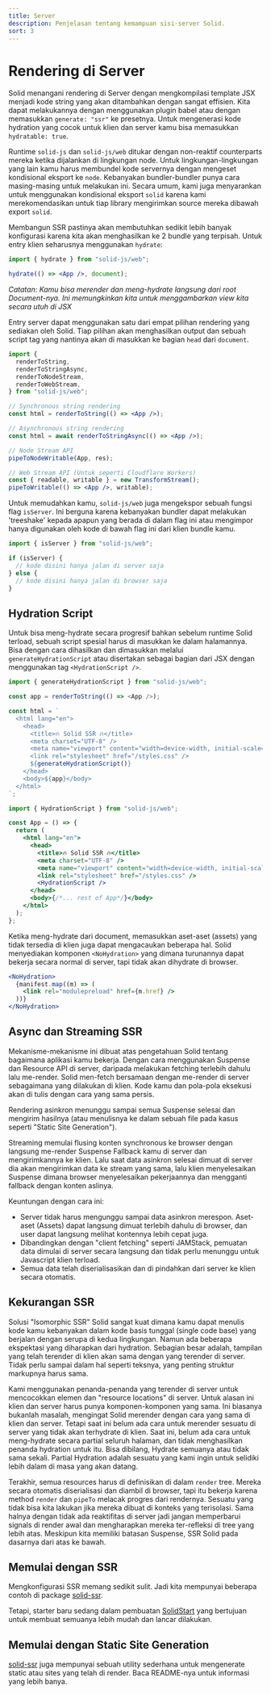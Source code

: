 ```yaml
---
title: Server
description: Penjelasan tentang kemampuan sisi-server Solid.
sort: 3
---
```


# Rendering di Server

Solid menangani rendering di Server dengan mengkompilasi template JSX menjadi kode string yang akan ditambahkan dengan sangat effisien. Kita dapat melakukannya dengan menggunakan plugin babel atau dengan memasukkan `generate: "ssr"` ke presetnya. Untuk mengenerasi kode hydration yang cocok untuk klien dan server kamu bisa memasukkan `hydratable: true`.

Runtime `solid-js` dan `solid-js/web` ditukar dengan non-reaktif counterparts mereka ketika dijalankan di lingkungan node. Untuk lingkungan-lingkungan yang lain kamu harus membundel kode servernya dengan mengeset kondisional eksport ke `node`. Kebanyakan bundler-bundler punya cara masing-masing untuk melakukan ini. Secara umum, kami juga menyarankan untuk menggunakan kondisional eksport `solid` karena kami merekomendasikan untuk tiap library mengirimkan source mereka dibawah export `solid`.

Membangun SSR pastinya akan membutuhkan sedikit lebih banyak konfigurasi karena kita akan menghasilkan ke 2 bundle yang terpisah. Untuk entry klien seharusnya menggunakan `hydrate`:

```jsx
import { hydrate } from "solid-js/web";

hydrate(() => <App />, document);
```

_Catatan: Kamu bisa merender dan meng-hydrate langsung dari root Document-nya. Ini memungkinkan kita untuk menggambarkan view kita secara utuh di JSX_

Entry server dapat menggunakan satu dari empat pilihan rendering yang sediakan oleh Solid. Tiap pilihan akan menghasilkan output dan sebuah script tag yang nantinya akan di masukkan ke bagian `head` dari `document`.

```jsx
import {
  renderToString,
  renderToStringAsync,
  renderToNodeStream,
  renderToWebStream,
} from "solid-js/web";

// Synchronous string rendering
const html = renderToString(() => <App />);

// Asynchronous string rendering
const html = await renderToStringAsync(() => <App />);

// Node Stream API
pipeToNodeWritable(App, res);

// Web Stream API (Untuk seperti Cloudflare Workers)
const { readable, writable } = new TransformStream();
pipeToWritable(() => <App />, writable);
```

Untuk memudahkan kamu, `solid-js/web` juga mengekspor sebuah fungsi flag `isServer`. Ini berguna karena kebanyakan bundler dapat melakukan 'treeshake' kepada apapun yang berada di dalam flag ini atau mengimpor hanya digunakan oleh kode di bawah flag ini dari klien bundle kamu.

```jsx
import { isServer } from "solid-js/web";

if (isServer) {
  // kode disini hanya jalan di server saja
} else {
  // kode disini hanya jalan di browser saja
}
```

## Hydration Script

Untuk bisa meng-hydrate secara progresif bahkan sebelum runtime Solid terload, sebuah script spesial harus di masukkan ke dalam halamannya. Bisa dengan cara dihasilkan dan dimasukkan melalui `generateHydrationScript` atau disertakan sebagai bagian dari JSX dengan menggunakan tag `<HydrationScript />`.

```js
import { generateHydrationScript } from "solid-js/web";

const app = renderToString(() => <App />);

const html = `
  <html lang="en">
    <head>
      <title>🔥 Solid SSR 🔥</title>
      <meta charset="UTF-8" />
      <meta name="viewport" content="width=device-width, initial-scale=1.0" />
      <link rel="stylesheet" href="/styles.css" />
      ${generateHydrationScript()}
    </head>
    <body>${app}</body>
  </html>
`;
```

```jsx
import { HydrationScript } from "solid-js/web";

const App = () => {
  return (
    <html lang="en">
      <head>
        <title>🔥 Solid SSR 🔥</title>
        <meta charset="UTF-8" />
        <meta name="viewport" content="width=device-width, initial-scale=1.0" />
        <link rel="stylesheet" href="/styles.css" />
        <HydrationScript />
      </head>
      <body>{/*... rest of App*/}</body>
    </html>
  );
};
```

Ketika meng-hydrate dari document, memasukkan aset-aset (assets) yang tidak tersedia di klien juga dapat mengacaukan beberapa hal. Solid menyediakan komponen `<NoHydration>` yang dimana turunannya dapat bekerja secara normal di server, tapi tidak akan dihydrate di browser.

```jsx
<NoHydration>
  {manifest.map((m) => (
    <link rel="modulepreload" href={m.href} />
  ))}
</NoHydration>
```

## Async dan Streaming SSR

Mekanisme-mekanisme ini dibuat atas pengetahuan Solid tentang bagaimana aplikasi kamu bekerja. Dengan cara menggunakan Suspense dan Resource API di server, daripada melakukan fetching terlebih dahulu lalu me-render. Solid men-fetch bersamaan dengan me-render di server sebagaimana yang dilakukan di klien. Kode kamu dan pola-pola eksekusi akan di tulis dengan cara yang sama persis.

Rendering asinkron menunggu sampai semua Suspense selesai dan mengirim hasilnya (atau menulisnya ke dalam sebuah file pada kasus seperti "Static Site Generation").

Streaming memulai flusing konten synchronous ke browser dengan langsung me-render Suspense Fallback kamu di server dan mengirimkannya ke klien. Lalu saat data asinkron selesai dimuat di server dia akan mengirimkan data ke stream yang sama, lalu klien menyelesaikan Suspense dimana browser menyelesaikan pekerjaannya dan mengganti fallback dengan konten aslinya.

Keuntungan dengan cara ini:

- Server tidak harus mengunggu sampai data asinkron merespon. Aset-aset (Assets) dapat langsung dimuat terlebih dahulu di browser, dan user dapat langsung melihat kontennya lebih cepat juga.
- Dibandingkan dengan "client fetching" seperti JAMStack, pemuatan data dimulai di server secara langsung dan tidak perlu menunggu untuk Javascript klien terload.
- Semua data telah diserialisasikan dan di pindahkan dari server ke klien secara otomatis.

## Kekurangan SSR

Solusi "Isomorphic SSR" Solid sangat kuat dimana kamu dapat menulis kode kamu kebanyakan dalam kode basis tunggal (single code base) yang berjalan dengan serupa di kedua lingkungan. Namun ada beberapa ekspektasi yang diharapkan dari hydration. Sebagian besar adalah, tampilan yang telah terender di klien akan sama dengan yang terender di server. Tidak perlu sampai dalam hal seperti teksnya, yang penting struktur markupnya harus sama.

Kami menggunakan penanda-penanda yang terender di server untuk mencocokkan elemen dan "resource locations" di server. Untuk alasan ini klien dan server harus punya komponen-komponen yang sama. Ini biasanya bukanlah masalah, mengingat Solid merender dengan cara yang sama di klien dan server. Tetapi saat ini belum ada cara untuk merender sesuatu di server yang tidak akan terhydrate di klien. Saat ini, belum ada cara untuk meng-hydrate secara partial seluruh halaman, dan tidak menghasilkan penanda hydration untuk itu. Bisa dibilang, Hydrate semuanya atau tidak sama sekali. Partial Hydration adalah sesuatu yang kami ingin untuk selidiki lebih dalam di masa yang akan datang.

Terakhir, semua resources harus di definisikan di dalam `render` tree. Mereka secara otomatis diserialisasi dan diambil di browser, tapi itu bekerja karena method `render` dan `pipeTo` melacak progres dari rendernya. Sesuatu yang tidak bisa kita lakukan jika mereka dibuat di konteks yang terisolasi. Sama halnya dengan tidak ada reaktifitas di server jadi jangan memperbarui signals di render awal dan mengharapkan mereka ter-refleksi di tree yang lebih atas. Meskipun kita memiliki batasan Suspense, SSR Solid pada dasarnya dari atas ke bawah.

## Memulai dengan SSR

Mengkonfigurasi SSR memang sedikit sulit. Jadi kita mempunyai beberapa contoh di package [solid-ssr](https://github.com/solidjs/solid/blob/main/packages/solid-ssr).

Tetapi, starter baru sedang dalam pembuatan [SolidStart](https://github.com/solidjs/solid-start) yang bertujuan untuk membuat semuanya lebih mudah dan lancar dilakukan.

## Memulai dengan Static Site Generation

[solid-ssr](https://github.com/solidjs/solid/blob/main/packages/solid-ssr) juga mempunyai sebuah utility sederhana untuk mengenerate static atau sites yang telah di render. Baca README-nya untuk informasi yang lebih banya.
